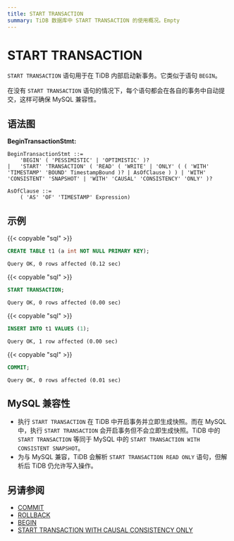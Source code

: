 ```yaml
---
title: START TRANSACTION
summary: TiDB 数据库中 START TRANSACTION 的使用概况。Empty
---
```


# START TRANSACTION

`START TRANSACTION` 语句用于在 TiDB 内部启动新事务。它类似于语句 `BEGIN`。

在没有 `START TRANSACTION` 语句的情况下，每个语句都会在各自的事务中自动提交，这样可确保 MySQL 兼容性。

## 语法图

**BeginTransactionStmt:**

```ebnf+diagram
BeginTransactionStmt ::= 
    'BEGIN' ( 'PESSIMISTIC' | 'OPTIMISTIC' )?
|   'START' 'TRANSACTION' ( 'READ' ( 'WRITE' | 'ONLY' ( ( 'WITH' 'TIMESTAMP' 'BOUND' TimestampBound )? | AsOfClause ) ) | 'WITH' 'CONSISTENT' 'SNAPSHOT' | 'WITH' 'CAUSAL' 'CONSISTENCY' 'ONLY' )?

AsOfClause ::=
    ( 'AS' 'OF' 'TIMESTAMP' Expression)
```

## 示例

{{< copyable "sql" >}}

```sql
CREATE TABLE t1 (a int NOT NULL PRIMARY KEY);
```

```
Query OK, 0 rows affected (0.12 sec)
```

{{< copyable "sql" >}}

```sql
START TRANSACTION;
```

```
Query OK, 0 rows affected (0.00 sec)
```

{{< copyable "sql" >}}

```sql
INSERT INTO t1 VALUES (1);
```

```
Query OK, 1 row affected (0.00 sec)
```

{{< copyable "sql" >}}

```sql
COMMIT;
```

```
Query OK, 0 rows affected (0.01 sec)
```

## MySQL 兼容性

* 执行 `START TRANSACTION` 在 TiDB 中开启事务并立即生成快照。而在 MySQL 中，执行 `START TRANSACTION` 会开启事务但不会立即生成快照。TiDB 中的 `START TRANSACTION` 等同于 MySQL 中的 `START TRANSACTION WITH CONSISTENT SNAPSHOT`。
* 为与 MySQL 兼容，TiDB 会解析 `START TRANSACTION READ ONLY` 语句，但解析后 TiDB 仍允许写入操作。

## 另请参阅

* [COMMIT](/sql-statements/sql-statement-commit.md)
* [ROLLBACK](/sql-statements/sql-statement-rollback.md)
* [BEGIN](/sql-statements/sql-statement-begin.md)
* [START TRANSACTION WITH CAUSAL CONSISTENCY ONLY](/transaction-overview.md#因果一致性事务)
